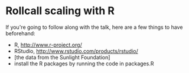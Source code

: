 # Rollcall scaling with R

If you're going to follow along with the talk, here are a few things to have beforehand:
- R, http://www.r-project.org/
- RStudio, http://www.rstudio.com/products/rstudio/
- [the data from the Sunlight Foundation]
- install the R packages by running the code in packages.R

